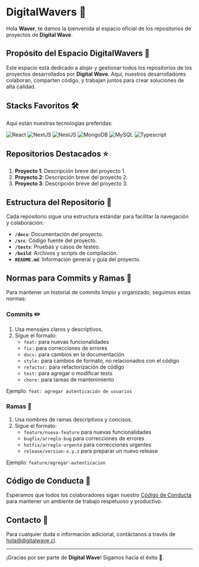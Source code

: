 # DigitalWavers 🌊

Hola **Waver**, te damos la bienvenida al espacio oficial de los repositorios de proyectos de **Digital Wave**.

## Propósito del Espacio DigitalWavers 🎯

Este espacio está dedicado a alojar y gestionar todos los repositorios de los proyectos desarrollados por **Digital Wave**. Aquí, nuestros desarrolladores colaboran, comparten código, y trabajan juntos para crear soluciones de alta calidad.

## Stacks Favoritos 🛠️

Aquí están nuestras tecnologías preferidas:

![React](https://img.shields.io/badge/React-20232A?style=for-the-badge&logo=react&logoColor=61DAFB)
![NextJS](https://img.shields.io/badge/NextJS-000000?style=for-the-badge&logo=next.js&logoColor=FFFFFF)
![NestJS](https://img.shields.io/badge/NestJS-E0234E?style=for-the-badge&logo=nestjs&logoColor=FFFFFF)
![MongoDB](https://img.shields.io/badge/MongoDB-47A248?style=for-the-badge&logo=mongodb&logoColor=FFFFFF)
![MySQL](https://img.shields.io/badge/MySQL-4479A1?style=for-the-badge&logo=mysql&logoColor=FFFFFF)
![Typescript](https://img.shields.io/badge/TypeScript-007ACC?style=for-the-badge&logo=typescript&logoColor=FFFFFF)

## Repositorios Destacados ⭐

1. **Proyecto 1**: Descripción breve del proyecto 1.
2. **Proyecto 2**: Descripción breve del proyecto 2.
3. **Proyecto 3**: Descripción breve del proyecto 3.

## Estructura del Repositorio 📁

Cada repositorio sigue una estructura estándar para facilitar la navegación y colaboración:

- **`/docs`**: Documentación del proyecto.
- **`/src`**: Código fuente del proyecto.
- **`/tests`**: Pruebas y casos de testeo.
- **`/build`**: Archivos y scripts de compilación.
- **`README.md`**: Información general y guía del proyecto.

## Normas para Commits y Ramas 🚀

Para mantener un historial de commits limpio y organizado, seguimos estas normas:

### Commits ✏️

1. Usa mensajes claros y descriptivos.
2. Sigue el formato:
   - `feat:` para nuevas funcionalidades
   - `fix:` para correcciones de errores
   - `docs:` para cambios en la documentación
   - `style:` para cambios de formato, no relacionados con el código
   - `refactor:` para refactorización de código
   - `test:` para agregar o modificar tests
   - `chore:` para tareas de mantenimiento

Ejemplo: `feat: agregar autenticación de usuarios`

### Ramas 🌿

1. Usa nombres de ramas descriptivos y concisos.
2. Sigue el formato:
   - `feature/nueva-feature` para nuevas funcionalidades
   - `bugfix/arreglo-bug` para correcciones de errores
   - `hotfix/arreglo-urgente` para correcciones urgentes
   - `release/version-x.y.z` para preparar un nuevo release

Ejemplo: `feature/agregar-autenticacion`

## Código de Conducta 📜

Esperamos que todos los colaboradores sigan nuestro [Código de Conducta](link-al-código-de-conducta) para mantener un ambiente de trabajo respetuoso y productivo.

## Contacto 📧

Para cualquier duda o información adicional, contáctanos a través de [hola@digitalwave.cl](mailto:hola@digitalwave.cl).

---

¡Gracias por ser parte de **Digital Wave**! Sigamos hacia el éxito 🚀.
